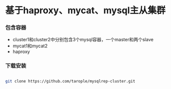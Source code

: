 # 基于haproxy、mycat、mysql主从集群

### 包含容器

* cluster1和cluster2中分别包含3个mysql容器，一个master和两个slave
* mycat1和mycat2
* haproxy

### 下载安装

~~~bash

git clone https://github.com/tarople/mysqlrep-cluster.git

~~~
